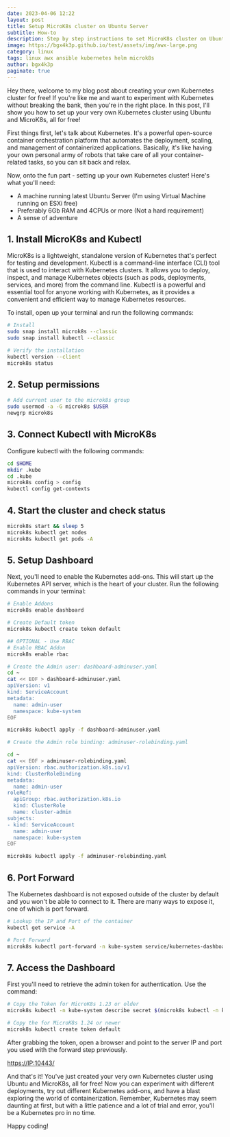 ```yaml
---
date: 2023-04-06 12:22
layout: post
title: Setup MicroK8s cluster on Ubuntu Server
subtitle: How-to
description: Step by step instructions to set MicroK8s cluster on Ubuntu 22.04.
image: https://bgx4k3p.github.io/test/assets/img/awx-large.png
category: linux
tags: linux awx ansible kubernetes helm microk8s
author: bgx4k3p
paginate: true
---
```


Hey there, welcome to my blog post about creating your own Kubernetes cluster for free! If you're like me and want to experiment with Kubernetes without breaking the bank, then you're in the right place. In this post, I'll show you how to set up your very own Kubernetes cluster using Ubuntu and MicroK8s, all for free!

First things first, let's talk about Kubernetes. It's a powerful open-source container orchestration platform that automates the deployment, scaling, and management of containerized applications. Basically, it's like having your own personal army of robots that take care of all your container-related tasks, so you can sit back and relax.

Now, onto the fun part - setting up your own Kubernetes cluster! Here's what you'll need:

- A machine running latest Ubuntu Server (I'm using Virtual Machine running on ESXi free)
- Preferably 6Gb RAM and 4CPUs or more (Not a hard requirement)
- A sense of adventure

## 1. Install MicroK8s and Kubectl

MicroK8s is a lightweight, standalone version of Kubernetes that's perfect for testing and development. Kubectl is a command-line interface (CLI) tool that is used to interact with Kubernetes clusters. It allows you to deploy, inspect, and manage Kubernetes objects (such as pods, deployments, services, and more) from the command line. Kubectl is a powerful and essential tool for anyone working with Kubernetes, as it provides a convenient and efficient way to manage Kubernetes resources.

To install, open up your terminal and run the following commands:

```bash
# Install
sudo snap install microk8s --classic
sudo snap install kubectl --classic

# Verify the installation
kubectl version --client
microk8s status
```

## 2. Setup permissions

```bash
# Add current user to the microk8s group
sudo usermod -a -G microk8s $USER
newgrp microk8s
```

## 3. Connect Kubectl with MicroK8s

Configure kubectl with the following commands:

```bash
cd $HOME
mkdir .kube
cd .kube
microk8s config > config
kubectl config get-contexts
```

## 4. Start the cluster and check status

```bash
microk8s start && sleep 5
microk8s kubectl get nodes
microk8s kubectl get pods -A
```

## 5. Setup Dashboard

Next, you'll need to enable the Kubernetes add-ons. This will start up the Kubernetes API server, which is the heart of your cluster. Run the following commands in your terminal:

```bash
# Enable Addons
microk8s enable dashboard

# Create Default token
microk8s kubectl create token default

## OPTIONAL - Use RBAC
# Enable RBAC Addon
microk8s enable rbac

# Create the Admin user: dashboard-adminuser.yaml
cd ~
cat << EOF > dashboard-adminuser.yaml
apiVersion: v1
kind: ServiceAccount
metadata:
  name: admin-user
  namespace: kube-system
EOF

microk8s kubectl apply -f dashboard-adminuser.yaml

# Create the Admin role binding: adminuser-rolebinding.yaml

cd ~
cat << EOF > adminuser-rolebinding.yaml
apiVersion: rbac.authorization.k8s.io/v1
kind: ClusterRoleBinding
metadata:
  name: admin-user
roleRef:
  apiGroup: rbac.authorization.k8s.io
  kind: ClusterRole
  name: cluster-admin
subjects:
- kind: ServiceAccount
  name: admin-user
  namespace: kube-system
EOF

microk8s kubectl apply -f adminuser-rolebinding.yaml
```

## 6. Port Forward

The Kubernetes dashboard is not exposed outside of the cluster by default and you won't be able to connect to it. There are many ways to expose it, one of which is port forward.

```bash
# Lookup the IP and Port of the container
kubectl get service -A

# Port Forward
microk8s kubectl port-forward -n kube-system service/kubernetes-dashboard 10443:443 --address 0.0.0.0 &> /dev/null &
```

## 7. Access the Dashboard

First you'll need to retrieve the admin token for authentication. Use the command:

```bash
# Copy the Token for MicroK8s 1.23 or older
microk8s kubectl -n kube-system describe secret $(microk8s kubectl -n kube-system get secret | grep admin-user | awk '{print $1}') | grep token

# Copy the for MicroK8s 1.24 or newer
microk8s kubectl create token default
```

After grabbing the token, open a browser and point to the server IP and port you used with the forward step previously.

<https://IP:10443/>

And that's it! You've just created your very own Kubernetes cluster using Ubuntu and MicroK8s, all for free! Now you can experiment with different deployments, try out different Kubernetes add-ons, and have a blast exploring the world of containerization. Remember, Kubernetes may seem daunting at first, but with a little patience and a lot of trial and error, you'll be a Kubernetes pro in no time.

Happy coding!
